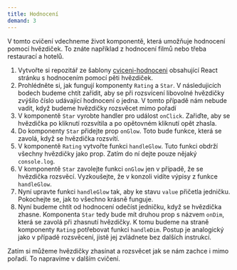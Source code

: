 ```yaml
---
title: Hodnocení
demand: 3
---
```


V tomto cvičení vdechneme život komponentě, která umožňuje hodnocení pomocí hvězdiček. To znáte například z hodnocení filmů nebo třeba restaurací a hotelů.

1. Vytvořte si repozitář ze šablony [cviceni-hodnoceni](https://github.com/Czechitas-podklady-WEB/cviceni-hodnoceni) obsahující React stránku s hodnocením pomocí pěti hvězdiček.
1. Prohlédněte si, jak fungují komponenty `Rating` a `Star`. V následujicích bodech budeme chtít zařídit, aby se při rozsvícení libovolné hvězdičky zvýšilo číslo udávající hodnocení o jedna. V tomto případě nám nebude vadit, když budeme hvězdičky rozsvěcet mimo pořadí
1. V komponentě `Star` vyrobte handler pro událost `onClick`. Zařiďte, aby se hvězdička po kliknutí rozsvítila a po opětovném kliknutí opět zhasla.
1. Do komponenty `Star` přidejte prop `onGlow`. Toto bude funkce, která se zavolá, když se hvězdička rozsvítí.
1. V komponentě `Rating` vytvořte funkci `handleGlow`. Tuto funkci obdrží všechny hvězdičky jako prop. Zatím do ní dejte pouze nějaký `console.log`.
1. V komponentě `Star` zavolejte funkci `onGlow` jen v případě, že se hvězdička rozsvěcí. Vyzkoušejte, že v konzoli vidíte výpisy z funkce `handleGlow`.
1. Nyní upravte funkci `handleGlow` tak, aby ke stavu `value` přičetla jedničku. Pokochejte se, jak to všechno krásně funguje.
1. Nyní budeme chtít od hodnocení odečíst jedničku, když se hvězdička zhasne. Komponenta `Star` tedy bude mít druhou prop s názvem `onDim`, která se zavolá při zhasnutí hvězdičky. K tomu budeme na straně komponenty `Rating` potřebovat funkci `handleDim`. Postup je analogický jako v případě rozsvěcení, jistě jej zvládnete bez dalších instrukcí.

Zatím si můžeme hvězdičky zhasínat a rozsvěcet jak se nám zachce i mimo pořadí. To napravíme v dalším cvičení.
